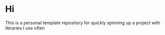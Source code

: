 # Hi

This is a personal template repository for quickly spinning up a project with libraries I use often
